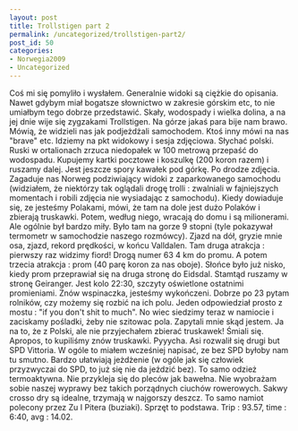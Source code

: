 ```yaml
---
layout: post
title: Trollstigen part 2
permalink: /uncategorized/trollstigen-part2/
post_id: 50
categories: 
- Norwegia2009
- Uncategorized
---
```


Coś mi się pomyliło i wysłałem. Generalnie widoki są ciężkie do opisania. Nawet gdybym miał bogatsze słownictwo w zakresie górskim etc, to nie umiałbym tego dobrze przedstawić. Skały, wodospady i wielka dolina, a na jej dnie wije się zygzakami Trollstigen. Na górze jakaś para bije nam brawo. Mówią, że widzieli nas jak podjeżdżali samochodem. Ktoś inny mówi na nas "brave" etc. Idziemy na pkt widokowy i sesja zdjęciowa. Słychać polski. Ruski w ortalionach zrzuca niedopałek w 100 metrową przepaść do wodospadu. Kupujemy kartki pocztowe i koszulkę (200 koron razem) i ruszamy dalej. Jest jeszcze spory kawałek pod górkę. Po drodze zdjęcia. Zagaduje nas Norweg podziwiający widoki z zaparkowanego samochodu (widziałem, że niektórzy tak oglądali drogę trolli : zwalniali w fajniejszych momentach i robili zdjęcia nie wysiadając z samochodu). Kiedy dowiaduje się, ze jesteśmy Polakami, mówi, że tam na dole jest dużo Polaków i zbierają truskawki. Potem, według niego, wracają do domu i są milionerami. Ale ogólnie był bardzo miły. Było tam na gorze 9 stopni (tyle pokazywał termometr w samochodzie naszego rozmówcy). Zjazd na dół, gryzie mnie osa, zjazd, rekord prędkości, w końcu Valldalen. Tam druga atrakcja : pierwszy raz widzimy fiord! Drogą numer 63 4 km do promu. A potem trzecia atrakcja : prom (40 parę koron za nas oboje). Słońce było już nisko, kiedy prom przeprawiał się na druga stronę do Eidsdal. Stamtąd ruszamy w stronę Geiranger. Jest kolo 22:30, szczyty oświetlone ostatnimi promieniami. Znów wspinaczka, jesteśmy wykończeni. Dobrze po 23 pytam rolników, czy możemy się rozbić na ich polu. Jeden odpowiedział prosto z mostu : "if you don't shit to much". No wiec siedzimy teraz w namiocie i zaciskamy pośladki, żeby nie szitowac pola. Zapytali mnie skąd jestem. Ja na to, że z Polski, ale nie przyjechałem zbierać truskawek! Śmiali się. Apropos, to kupiliśmy znów truskawki. Pyyycha. Asi rozwalił się drugi but SPD Vittoria. W ogóle to miałem wcześniej napisać, ze bez SPD byłoby nam tu smutno. Bardzo ułatwiają jeżdżenie (w ogóle jak się człowiek przyzwyczai do SPD, to już się nie da jeździć bez). To samo odzież termoaktywna. Nie przykleja się do pleców jak bawełna. Nie wyobrażam sobie naszej wyprawy bez takich porządnych ciuchów rowerowych. Sakwy crosso dry są idealne, trzymają w najgorszy deszcz. To samo namiot polecony przez Zu I Pitera (buziaki). Sprzęt to podstawa. Trip : 93.57, time : 6:40, avg : 14.02.